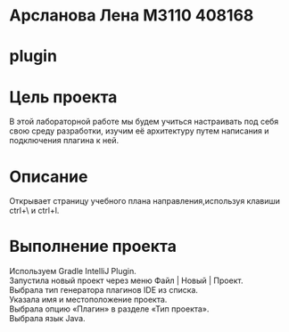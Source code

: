 # Арсланова Лена М3110 408168
# plugin
# Цель проекта  
В этой лабораторной работе мы будем учиться настраивать под себя свою среду разработки, изучим её архитектуру путем написания и подключения плагина к ней.
# Описание  
Открывает страницу учебного плана направления,используя клавиши ctrl+\ и ctrl+l.
# Выполнение проекта    
Используем Gradle IntelliJ Plugin.  
Запустила новый проект через меню Файл | Новый | Проект.    
Выбрала тип генератора плагинов IDE из списка.    
Указала имя и местоположение проекта.   
Выбрала опцию «Плагин» в разделе «Тип проекта».   
Выбрала язык Java.


